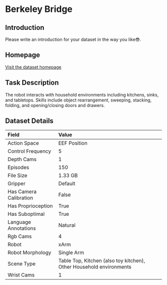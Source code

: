 # Berkeley Bridge


## Introduction

Please write an introduction for your dataset in the way you like:sunglasses:.


## Homepage

[Visit the dataset homepage](https://rail-berkeley.github.io/bridgedata/)


## Task Description

The robot interacts with household environments including kitchens, sinks, and tabletops. Skills include object rearrangement, sweeping, stacking, folding, and opening/closing doors and drawers.


## Dataset Details

| Field                            | Value                    |
|:---------------------------------|:-------------------------|
| Action Space                     | EEF Position           |
| Control Frequency                     | 5           |
| Depth Cams                     | 1           |
| Episodes                     | 150           |
| File Size                     |  1.33 GB           |
| Gripper                     | Default           |
| Has Camera Calibration                     | False           |
| Has Proprioception                     | True           |
| Has Suboptimal                     | True           |
| Language Annotations                     | Natural           |
| Rgb Cams                     | 4           |
| Robot                     | xArm           |
| Robot Morphology                     | Single Arm           |
| Scene Type                     | Table Top, Kitchen (also toy kitchen), Other Household environments           |
| Wrist Cams                     | 1           |


